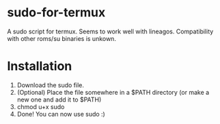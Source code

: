 # sudo-for-termux

A sudo script for termux. Seems to work well with lineagos. Compatibility with other roms/su binaries is unkown.

# Installation

1. Download the sudo file.
2. (Optional) Place the file somewhere in a $PATH directory (or make a new one and add it to $PATH)
3. chmod u+x sudo
3. Done! You can now use sudo :)
